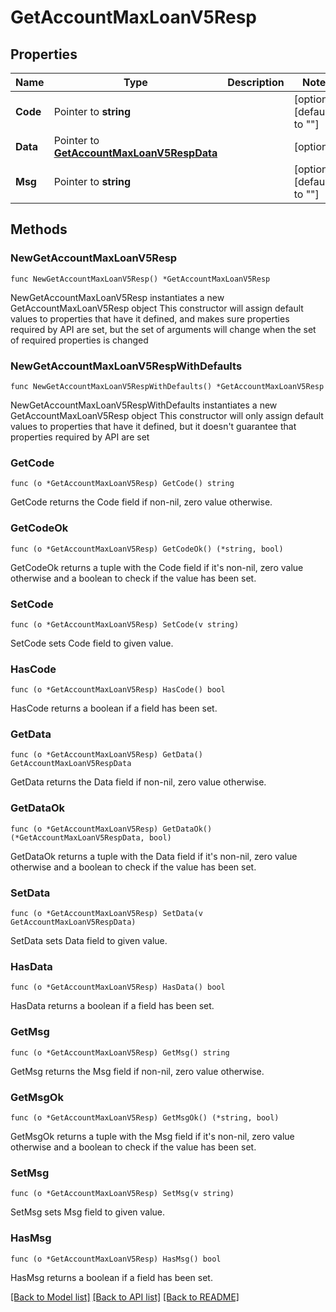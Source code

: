# GetAccountMaxLoanV5Resp

## Properties

Name | Type | Description | Notes
------------ | ------------- | ------------- | -------------
**Code** | Pointer to **string** |  | [optional] [default to ""]
**Data** | Pointer to [**GetAccountMaxLoanV5RespData**](GetAccountMaxLoanV5RespData.md) |  | [optional] 
**Msg** | Pointer to **string** |  | [optional] [default to ""]

## Methods

### NewGetAccountMaxLoanV5Resp

`func NewGetAccountMaxLoanV5Resp() *GetAccountMaxLoanV5Resp`

NewGetAccountMaxLoanV5Resp instantiates a new GetAccountMaxLoanV5Resp object
This constructor will assign default values to properties that have it defined,
and makes sure properties required by API are set, but the set of arguments
will change when the set of required properties is changed

### NewGetAccountMaxLoanV5RespWithDefaults

`func NewGetAccountMaxLoanV5RespWithDefaults() *GetAccountMaxLoanV5Resp`

NewGetAccountMaxLoanV5RespWithDefaults instantiates a new GetAccountMaxLoanV5Resp object
This constructor will only assign default values to properties that have it defined,
but it doesn't guarantee that properties required by API are set

### GetCode

`func (o *GetAccountMaxLoanV5Resp) GetCode() string`

GetCode returns the Code field if non-nil, zero value otherwise.

### GetCodeOk

`func (o *GetAccountMaxLoanV5Resp) GetCodeOk() (*string, bool)`

GetCodeOk returns a tuple with the Code field if it's non-nil, zero value otherwise
and a boolean to check if the value has been set.

### SetCode

`func (o *GetAccountMaxLoanV5Resp) SetCode(v string)`

SetCode sets Code field to given value.

### HasCode

`func (o *GetAccountMaxLoanV5Resp) HasCode() bool`

HasCode returns a boolean if a field has been set.

### GetData

`func (o *GetAccountMaxLoanV5Resp) GetData() GetAccountMaxLoanV5RespData`

GetData returns the Data field if non-nil, zero value otherwise.

### GetDataOk

`func (o *GetAccountMaxLoanV5Resp) GetDataOk() (*GetAccountMaxLoanV5RespData, bool)`

GetDataOk returns a tuple with the Data field if it's non-nil, zero value otherwise
and a boolean to check if the value has been set.

### SetData

`func (o *GetAccountMaxLoanV5Resp) SetData(v GetAccountMaxLoanV5RespData)`

SetData sets Data field to given value.

### HasData

`func (o *GetAccountMaxLoanV5Resp) HasData() bool`

HasData returns a boolean if a field has been set.

### GetMsg

`func (o *GetAccountMaxLoanV5Resp) GetMsg() string`

GetMsg returns the Msg field if non-nil, zero value otherwise.

### GetMsgOk

`func (o *GetAccountMaxLoanV5Resp) GetMsgOk() (*string, bool)`

GetMsgOk returns a tuple with the Msg field if it's non-nil, zero value otherwise
and a boolean to check if the value has been set.

### SetMsg

`func (o *GetAccountMaxLoanV5Resp) SetMsg(v string)`

SetMsg sets Msg field to given value.

### HasMsg

`func (o *GetAccountMaxLoanV5Resp) HasMsg() bool`

HasMsg returns a boolean if a field has been set.


[[Back to Model list]](../README.md#documentation-for-models) [[Back to API list]](../README.md#documentation-for-api-endpoints) [[Back to README]](../README.md)


